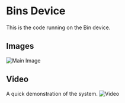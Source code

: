 # Bins Device
This is the code running on the Bin device.

## Images
![Main Image](wiki/main.png)

## Video
A quick demonstration of the system.
![Video](wiki/video.gif)
